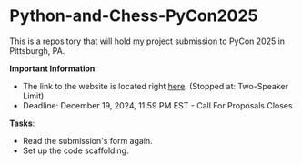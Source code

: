 # Python-and-Chess-PyCon2025
This is a repository that will hold my project submission to PyCon 2025 in Pittsburgh, PA.

**Important Information**:
* The link to the website is located right [here](https://us.pycon.org/2025/speaking/guidelines/). (Stopped at: Two-Speaker Limit)
* Deadline: December 19, 2024, 11:59 PM EST - Call For Proposals Closes

**Tasks**:
* Read the submission's form again.
* Set up the code scaffolding.
